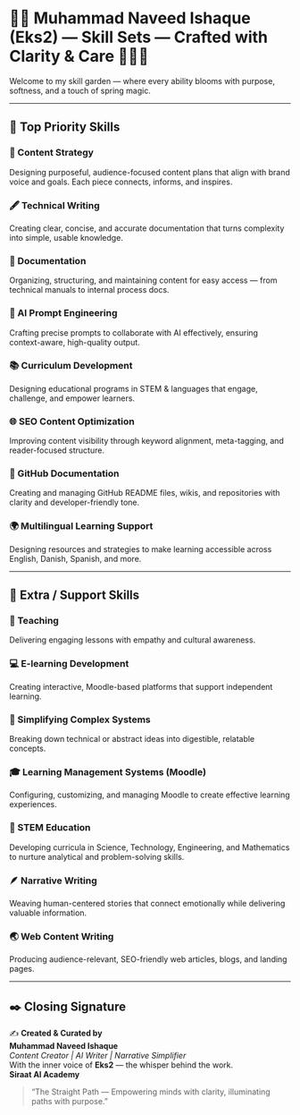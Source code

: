 # 🌸✨ Muhammad Naveed Ishaque (Eks2) — Skill Sets — Crafted with Clarity & Care 🌼🧚‍♀️

Welcome to my skill garden — where every ability blooms with purpose, softness, and a touch of spring magic.

---

## 📌 **Top Priority Skills**

### 🌷 Content Strategy  
Designing purposeful, audience-focused content plans that align with brand voice and goals. Each piece connects, informs, and inspires.

### 🖋️ Technical Writing  
Creating clear, concise, and accurate documentation that turns complexity into simple, usable knowledge.

### 📄 Documentation  
Organizing, structuring, and maintaining content for easy access — from technical manuals to internal process docs.

### 🤖 AI Prompt Engineering  
Crafting precise prompts to collaborate with AI effectively, ensuring context-aware, high-quality output.

### 📚 Curriculum Development  
Designing educational programs in STEM & languages that engage, challenge, and empower learners.

### 🌐 SEO Content Optimization  
Improving content visibility through keyword alignment, meta-tagging, and reader-focused structure.

### 📝 GitHub Documentation  
Creating and managing GitHub README files, wikis, and repositories with clarity and developer-friendly tone.

### 🌍 Multilingual Learning Support  
Designing resources and strategies to make learning accessible across English, Danish, Spanish, and more.

---

## 🌟 **Extra / Support Skills**

### 🍎 Teaching  
Delivering engaging lessons with empathy and cultural awareness.

### 💻 E-learning Development  
Creating interactive, Moodle-based platforms that support independent learning.

### 🧠 Simplifying Complex Systems  
Breaking down technical or abstract ideas into digestible, relatable concepts.

### 🎓 Learning Management Systems (Moodle)  
Configuring, customizing, and managing Moodle to create effective learning experiences.

### 🔬 STEM Education  
Developing curricula in Science, Technology, Engineering, and Mathematics to nurture analytical and problem-solving skills.

### 🪶 Narrative Writing  
Weaving human-centered stories that connect emotionally while delivering valuable information.

### 🌏 Web Content Writing  
Producing audience-relevant, SEO-friendly web articles, blogs, and landing pages.

---

## ✒️ Closing Signature

✍️ **Created & Curated by**  
**Muhammad Naveed Ishaque**  
_Content Creator | AI Writer | Narrative Simplifier_  
With the inner voice of **Eks2** — the whisper behind the work.  
**Siraat AI Academy**  
> “The Straight Path — Empowering minds with clarity, illuminating paths with purpose.”

